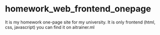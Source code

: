 # homework_web_frontend_onepage
It is my homework one-page site for my university. It is only frontend (html, css, javascript) you can find it on aitrainer.ml
